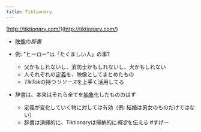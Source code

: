 ```yaml
---
title: Tiktionary
---
```


[http://tiktionary.com/](http://tiktionary.com/)

* [映像](%E6%98%A0%E5%83%8F.md)の*辞書*

* 例: "ヒーロー"は「たくましい人」の事?
  
  * 父かもしれないし、消防士かもしれないし、犬かもしれない
  * 人それぞれの[定義](%E5%AE%9A%E7%BE%A9.md)を、映像としてまとめたもの
  * *TikTok*の持つ*リソース*を上手く活用してる
* 辞書は、本来はそれら全てを[抽象](%E6%8A%BD%E8%B1%A1.md)化したもののはず
  
  * 定義が変化していく物に対しては有効（例: 結婚は男女のものだけではない）
  * 辞書は演繹的に、Tiktionaryは帰納的に*概念*を伝える
    \#すげー
